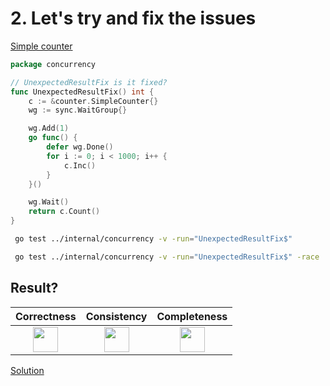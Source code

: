 # 2. Let's try and fix the issues

[Simple counter](counter/simple.md)

```go
package concurrency

// UnexpectedResultFix is it fixed?
func UnexpectedResultFix() int {
	c := &counter.SimpleCounter{}
	wg := sync.WaitGroup{}

	wg.Add(1)
	go func() {
		defer wg.Done()
		for i := 0; i < 1000; i++ {
			c.Inc()
		}
	}()

	wg.Wait()
	return c.Count()
}
```

```bash
 go test ../internal/concurrency -v -run="UnexpectedResultFix$" 
```

```bash
 go test ../internal/concurrency -v -run="UnexpectedResultFix$" -race 
```

## Result?

|                                                   Correctness                                                    |                                                   Consistency                                                    |                                                   Completeness                                                   |
|:----------------------------------------------------------------------------------------------------------------:|:----------------------------------------------------------------------------------------------------------------:|:----------------------------------------------------------------------------------------------------------------:|
| <img height="40" src="/Users/RGurevitch/workspace/talk/golang-concurrency/docs/images/question.svg" width="40"/> | <img height="40" src="/Users/RGurevitch/workspace/talk/golang-concurrency/docs/images/question.svg" width="40"/> | <img height="40" src="/Users/RGurevitch/workspace/talk/golang-concurrency/docs/images/question.svg" width="40"/> |

[Solution](example_2_solution.md)